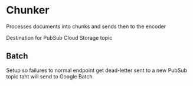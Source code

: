 # Chunker

Processes documents into chunks and sends then to the encoder

Destination for PubSub Cloud Storage topic

## Batch

Setup so failures to normal endpoint get dead-letter sent to a new PubSub topic taht will send to Google Batch